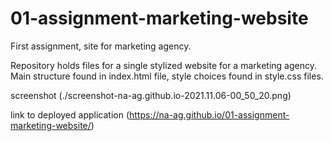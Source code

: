 # 01-assignment-marketing-website
First assignment, site for marketing agency. 

Repository holds files for a single stylized website for a marketing agency. 
Main structure found in index.html file, style choices found in style.css files.

screenshot (./screenshot-na-ag.github.io-2021.11.06-00_50_20.png)

link to deployed application (https://na-ag.github.io/01-assignment-marketing-website/)
